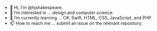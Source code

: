- 👋 Hi, I’m @hjshakespeare.
- 👀 I’m interested in ... design and computer science.
- 🌱 I’m currently learning ... C#, Swift, HTML, CSS, JavaScript, and PHP.
- 📫 How to reach me ... submit an issue on the relevant repository.

<!---
hjshakespeare/hjshakespeare is a ✨ special ✨ repository because its `README.md` (this file) appears on your GitHub profile.
You can click the Preview link to take a look at your changes.
--->
